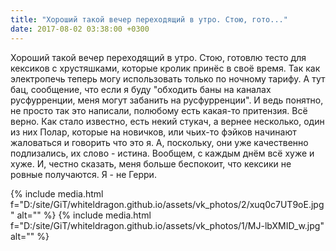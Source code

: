 ```yaml
---
title: "Хороший такой вечер переходящий в утро. Стою, гото..."
date: 2017-08-02 03:38:00 +0300
---
```


Хороший такой вечер переходящий в утро. Стою, готовлю тесто для кексиков с хрустяшками, которые кролик принёс в своё время. Так как электропечь теперь могу использовать только по ночному тарифу. А тут бац, сообщение, что если я буду "обходить баны на каналах русфурренции, меня могут забанить на русфурренции". И ведь понятно, не просто так это написали, полюбому есть какая-то притензия. Всё верно. Как стало известно, есть некий стукач, а вернее несколько, один из них Полар, которые на новичков, или чьих-то фэйков начинают жаловаться и говорить что это я. А, поскольку, они уже качественно подлизались, их слово - истина.
Вообщем, с каждым днём всё хуже и хуже.
И, честно сказать, меня больше беспокоит, что кексики не ровные получаются. Я - не Герри.


{% include media.html f="D:/site/GiT/whiteldragon.github.io/assets/vk_photos/2/xuq0c7UT9oE.jpg" alt="" %}
{% include media.html f="D:/site/GiT/whiteldragon.github.io/assets/vk_photos/1/MJ-lbXMID_w.jpg" alt="" %}
